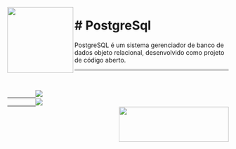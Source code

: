 <p><img src="https://user-images.githubusercontent.com/63436406/128038160-2fd83180-b4e8-4238-a1db-7acd44629f80.png" align="left" height="150px" width="150px"><h1># PostgreSql</h1> 
      PostgreSQL é um sistema gerenciador de banco de dados objeto relacional, 
      desenvolvido como projeto de código aberto.
</p>      

---

  <br>
      <code><a href="https:/discord.com">
         <img src="https://img.shields.io/badge/Léo Albergaria%20-%237289DA.svg?&style=for-the-badge&logo=discord&logoColor=white" /></a></code>
      <code><a href="https://www.linkedin.com/in/adm-leo-albergaria/">
         <img src="https://img.shields.io/badge/linkedin%20-%230077B5.svg?&style=for-the-badge&logo=linkedin&logoColor=white" /></a></code>
  <br>     

  <a href="https://www.digitalinnovation.one/">
     <img src="https://user-images.githubusercontent.com/63436406/127776292-9ec4809a-1137-4dc8-b493-7de0186fd55c.png" align="right" height="80px" width="250px" ></a>
